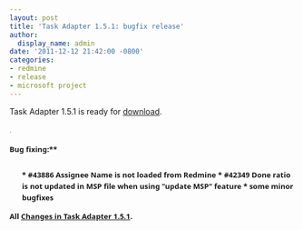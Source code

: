 ```yaml
---
layout: post
title: 'Task Adapter 1.5.1: bugfix release'
author:
  display_name: admin
date: '2011-12-12 21:42:00 -0800'
categories:
- redmine
- release
- microsoft project
---
```


Task Adapter 1.5.1 is ready for <a href="/download">download</a>.

<span style="background-color: white; color: #7a7a7a; font-family: 'Lucida Grande', 'Lucida Sans Unicode', 'Segoe UI', Helvetica, Arial, sans-serif; font-size: 13px; line-height: 20px;">.</span><br/>
<div style="font-family: 'Lucida Grande', 'Lucida Sans Unicode', 'Segoe UI', Helvetica, Arial, sans-serif; font-size: 13px; line-height: 20px; margin-bottom: 25px;"><strong style="background-color: white;">Bug fixing:**</div>
<ul style="font-family: 'Lucida Grande', 'Lucida Sans Unicode', 'Segoe UI', Helvetica, Arial, sans-serif; font-size: 13px; line-height: 20px;">
* <span style="background-color: white;">#43886 Assignee Name is not loaded from Redmine</span>
* <span style="background-color: white;">#42349 Done ratio is not updated in MSP file when using "update MSP" feature</span>
* <span style="background-color: white;">some minor bugfixes</span></ul>
<div style="font-family: 'Lucida Grande', 'Lucida Sans Unicode', 'Segoe UI', Helvetica, Arial, sans-serif; font-size: 13px; line-height: 20px; margin-bottom: 25px;"><span style="background-color: white;">All <a href="http://www.hostedredmine.com/projects/ta/versions/1474">Changes in Task Adapter 1.5.1</a>.</span></div></p>
